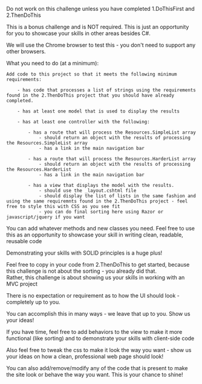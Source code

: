 ﻿


Do not work on this challenge unless you have completed 1.DoThisFirst and 2.ThenDoThis

This is a bonus challenge and is NOT required.  This is just an opportunity for you to showcase your skills in other areas besides C#.

We will use the Chrome browser to test this - you don't need to support any other browsers.

What you need to do (at a minimum):

	Add code to this project so that it meets the following minimum requirements:

		- has code that processes a list of strings using the requirements found in the 2.ThenDoThis project that you should have already completed.

		- has at least one model that is used to display the results

		- has at least one controller with the following:

			- has a route that will process the Resources.SimpleList array
				- should return an object with the results of processing the Resources.SimpleList array 
				- has a link in the main navigation bar

			- has a route that will process the Resources.HarderList array
				- should return an object with the results of processing the Resources.HarderList
				- has a link in the main navigation bar		

			- has a view that displays the model with the results.  
				- should use the _layout.cshtml file
				- should display the list of lists in the same fashion and using the same requiremnts found in the 2.ThenDoThis project - feel free to style this with CSS as you see fit
				- you can do final sorting here using Razor or javascript/jquery if you want

You can add whatever methods and new classes you need.  Feel free to use this as an opportunity to showcase your skill in writing clean, readable, reusable code

Demonstrating your skills with SOLID principles is a huge plus!

Feel free to copy in your code from 2.ThenDoThis to get started, because this challenge is not about the sorting - you already did that.  
Rather, this challenge is about showing us your skills in working with an MVC project

There is no expectation or requirement as to how the UI should look - completely up to you.

You can accomplish this in many ways - we leave that up to you.  Show us your ideas!

If you have time, feel free to add behaviors to the view to make it more functional (like sorting) and to demonstrate your skills with client-side code

Also feel free to tweak the css to make it look the way you want - show us your ideas on how a clean, professional web page should look!

You can also add/remove/modify any of the code that is present to make the site look or behave the way you want.  This is your chance to shine!

